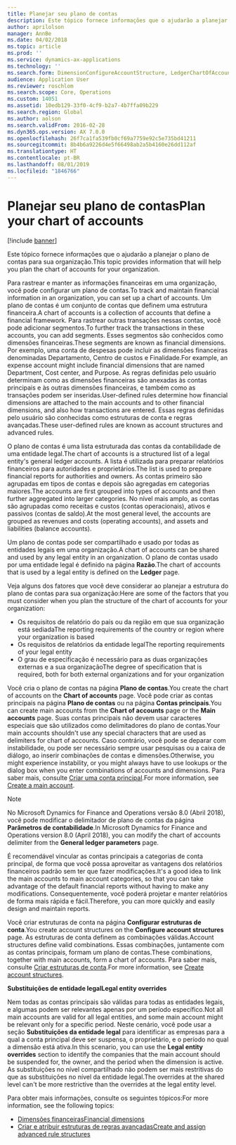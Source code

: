 ```yaml
---
title: Planejar seu plano de contas
description: Este tópico fornece informações que o ajudarão a planejar o plano de contas para sua organização.
author: aprilolson
manager: AnnBe
ms.date: 04/02/2018
ms.topic: article
ms.prod: ''
ms.service: dynamics-ax-applications
ms.technology: ''
ms.search.form: DimensionConfigureAccountStructure, LedgerChartOfAccounts
audience: Application User
ms.reviewer: roschlom
ms.search.scope: Core, Operations
ms.custom: 14051
ms.assetid: 10edb129-33f0-4cf9-b2a7-4b7ffa09b229
ms.search.region: Global
ms.author: aolson
ms.search.validFrom: 2016-02-28
ms.dyn365.ops.version: AX 7.0.0
ms.openlocfilehash: 26f7ca1fa539fb0cf69a7759e92c5e735bd41211
ms.sourcegitcommit: 8b4b6a9226d4e5f66498ab2a5b4160e26dd112af
ms.translationtype: HT
ms.contentlocale: pt-BR
ms.lasthandoff: 08/01/2019
ms.locfileid: "1846766"
---
```

# <a name="plan-your-chart-of-accounts"></a><span data-ttu-id="c204b-103">Planejar seu plano de contas</span><span class="sxs-lookup"><span data-stu-id="c204b-103">Plan your chart of accounts</span></span>

[!include [banner](../includes/banner.md)]

<span data-ttu-id="c204b-104">Este tópico fornece informações que o ajudarão a planejar o plano de contas para sua organização.</span><span class="sxs-lookup"><span data-stu-id="c204b-104">This topic provides information that will help you plan the chart of accounts for your organization.</span></span>

<span data-ttu-id="c204b-105">Para rastrear e manter as informações financeiras em uma organização, você pode configurar um plano de contas.</span><span class="sxs-lookup"><span data-stu-id="c204b-105">To track and maintain financial information in an organization, you can set up a chart of accounts.</span></span> <span data-ttu-id="c204b-106">Um plano de contas é um conjunto de contas que definem uma estrutura financeira.</span><span class="sxs-lookup"><span data-stu-id="c204b-106">A chart of accounts is a collection of accounts that define a financial framework.</span></span> <span data-ttu-id="c204b-107">Para rastrear outras transações nessas contas, você pode adicionar segmentos.</span><span class="sxs-lookup"><span data-stu-id="c204b-107">To further track the transactions in these accounts, you can add segments.</span></span> <span data-ttu-id="c204b-108">Esses segmentos são conhecidos como dimensões financeiras.</span><span class="sxs-lookup"><span data-stu-id="c204b-108">These segments are known as financial dimensions.</span></span> <span data-ttu-id="c204b-109">Por exemplo, uma conta de despesas pode incluir as dimensões financeiras denominadas Departamento, Centro de custos e Finalidade.</span><span class="sxs-lookup"><span data-stu-id="c204b-109">For example, an expense account might include financial dimensions that are named Department, Cost center, and Purpose.</span></span> <span data-ttu-id="c204b-110">As regras definidas pelo usuário determinam como as dimensões financeiras são anexadas às contas principais e às outras dimensões financeiras, e também como as transações podem ser inseridas.</span><span class="sxs-lookup"><span data-stu-id="c204b-110">User-defined rules determine how financial dimensions are attached to the main accounts and to other financial dimensions, and also how transactions are entered.</span></span> <span data-ttu-id="c204b-111">Essas regras definidas pelo usuário são conhecidas como estruturas de conta e regras avançadas.</span><span class="sxs-lookup"><span data-stu-id="c204b-111">These user-defined rules are known as account structures and advanced rules.</span></span>

<span data-ttu-id="c204b-112">O plano de contas é uma lista estruturada das contas da contabilidade de uma entidade legal.</span><span class="sxs-lookup"><span data-stu-id="c204b-112">The chart of accounts is a structured list of a legal entity's general ledger accounts.</span></span> <span data-ttu-id="c204b-113">A lista é utilizada para preparar relatórios financeiros para autoridades e proprietários.</span><span class="sxs-lookup"><span data-stu-id="c204b-113">The list is used to prepare financial reports for authorities and owners.</span></span> <span data-ttu-id="c204b-114">As contas primeiro são agrupadas em tipos de contas e depois são agregadas em categorias maiores.</span><span class="sxs-lookup"><span data-stu-id="c204b-114">The accounts are first grouped into types of accounts and then further aggregated into larger categories.</span></span> <span data-ttu-id="c204b-115">No nível mais amplo, as contas são agrupadas como receitas e custos (contas operacionais), ativos e passivos (contas de saldo).</span><span class="sxs-lookup"><span data-stu-id="c204b-115">At the most general level, the accounts are grouped as revenues and costs (operating accounts), and assets and liabilities (balance accounts).</span></span>

<span data-ttu-id="c204b-116">Um plano de contas pode ser compartilhado e usado por todas as entidades legais em uma organização.</span><span class="sxs-lookup"><span data-stu-id="c204b-116">A chart of accounts can be shared and used by any legal entity in an organization.</span></span> <span data-ttu-id="c204b-117">O plano de contas usado por uma entidade legal é definido na página **Razão**.</span><span class="sxs-lookup"><span data-stu-id="c204b-117">The chart of accounts that is used by a legal entity is defined on the **Ledger** page.</span></span>

<span data-ttu-id="c204b-118">Veja alguns dos fatores que você deve considerar ao planejar a estrutura do plano de contas para sua organização:</span><span class="sxs-lookup"><span data-stu-id="c204b-118">Here are some of the factors that you must consider when you plan the structure of the chart of accounts for your organization:</span></span>

- <span data-ttu-id="c204b-119">Os requisitos de relatório do país ou da região em que sua organização está sediada</span><span class="sxs-lookup"><span data-stu-id="c204b-119">The reporting requirements of the country or region where your organization is based</span></span>
- <span data-ttu-id="c204b-120">Os requisitos de relatórios da entidade legal</span><span class="sxs-lookup"><span data-stu-id="c204b-120">The reporting requirements of your legal entity</span></span>
- <span data-ttu-id="c204b-121">O grau de especificação é necessário para as duas organizações externas e a sua organização</span><span class="sxs-lookup"><span data-stu-id="c204b-121">The degree of specification that is required, both for both external organizations and for your organization</span></span>

<span data-ttu-id="c204b-122">Você cria o plano de contas na página **Plano de contas**.</span><span class="sxs-lookup"><span data-stu-id="c204b-122">You create the chart of accounts on the **Chart of accounts** page.</span></span> <span data-ttu-id="c204b-123">Você pode criar as contas principais na página **Plano de contas** ou na página **Contas principais**.</span><span class="sxs-lookup"><span data-stu-id="c204b-123">You can create main accounts from the **Chart of accounts** page or the **Main accounts** page.</span></span> <span data-ttu-id="c204b-124">Suas contas principais não devem usar caracteres especiais que são utilizados como delimitadores do plano de contas.</span><span class="sxs-lookup"><span data-stu-id="c204b-124">Your main accounts shouldn't use any special characters that are used as delimiters for chart of accounts.</span></span> <span data-ttu-id="c204b-125">Caso contrário, você pode se deparar com instabilidade, ou pode ser necessário sempre usar pesquisas ou a caixa de diálogo, ao inserir combinações de contas e dimensões.</span><span class="sxs-lookup"><span data-stu-id="c204b-125">Otherwise, you might experience instability, or you might always have to use lookups or the dialog box when you enter combinations of accounts and dimensions.</span></span> <span data-ttu-id="c204b-126">Para saber mais, consulte [Criar uma conta principal](tasks/create-main-account.md).</span><span class="sxs-lookup"><span data-stu-id="c204b-126">For more information, see [Create a main account](tasks/create-main-account.md).</span></span>

> [!NOTE]
> <span data-ttu-id="c204b-127">No Microsoft Dynamics for Finance and Operations versão 8.0 (Abril 2018), você pode modificar o delimitador de plano de contas da página **Parâmetros de contabilidade**.</span><span class="sxs-lookup"><span data-stu-id="c204b-127">In Microsoft Dynamics for Finance and Operations version 8.0 (April 2018), you can modify the chart of accounts delimiter from the **General ledger parameters** page.</span></span>

<span data-ttu-id="c204b-128">É recomendável vincular as contas principais a categorias de conta principal, de forma que você possa aproveitar as vantagens dos relatórios financeiros padrão sem ter que fazer modificações.</span><span class="sxs-lookup"><span data-stu-id="c204b-128">It's a good idea to link the main accounts to main account categories, so that you can take advantage of the default financial reports without having to make any modifications.</span></span> <span data-ttu-id="c204b-129">Consequentemente, você poderá projetar e manter relatórios de forma mais rápida e fácil.</span><span class="sxs-lookup"><span data-stu-id="c204b-129">Therefore, you can more quickly and easily design and maintain reports.</span></span>

<span data-ttu-id="c204b-130">Você criar estruturas de conta na página **Configurar estruturas de conta**.</span><span class="sxs-lookup"><span data-stu-id="c204b-130">You create account structures on the **Configure account structures** page.</span></span> <span data-ttu-id="c204b-131">As estruturas de conta definem as combinações válidas.</span><span class="sxs-lookup"><span data-stu-id="c204b-131">Account structures define valid combinations.</span></span> <span data-ttu-id="c204b-132">Essas combinações, juntamente com as contas principais, formam um plano de contas.</span><span class="sxs-lookup"><span data-stu-id="c204b-132">These combinations, together with main accounts, form a chart of accounts.</span></span> <span data-ttu-id="c204b-133">Para saber mais, consulte [Criar estruturas de conta](tasks/create-account-structures.md).</span><span class="sxs-lookup"><span data-stu-id="c204b-133">For more information, see [Create account structures](tasks/create-account-structures.md).</span></span>

<span data-ttu-id="c204b-134">**Substituições de entidade legal**</span><span class="sxs-lookup"><span data-stu-id="c204b-134">**Legal entity overrides**</span></span>

<span data-ttu-id="c204b-135">Nem todas as contas principais são válidas para todas as entidades legais, e algumas podem ser relevantes apenas por um período específico.</span><span class="sxs-lookup"><span data-stu-id="c204b-135">Not all main accounts are valid for all legal entities, and some main account might be relevant only for a specific period.</span></span> <span data-ttu-id="c204b-136">Neste cenário, você pode usar a seção **Substituições da entidade legal** para identificar as empresas para a qual a conta principal deve ser suspensa, o proprietário, e o período no qual a dimensão está ativa.</span><span class="sxs-lookup"><span data-stu-id="c204b-136">In this scenario, you can use the **Legal entity overrides** section to identify the companies that the main account should be suspended for, the owner, and the period when the dimension is active.</span></span> <span data-ttu-id="c204b-137">As substituições no nível compartilhado não podem ser mais restritivas do que as substituições no nível da entidade legal.</span><span class="sxs-lookup"><span data-stu-id="c204b-137">The overrides at the shared level can't be more restrictive than the overrides at the legal entity level.</span></span>

<span data-ttu-id="c204b-138">Para obter mais informações, consulte os seguintes tópicos:</span><span class="sxs-lookup"><span data-stu-id="c204b-138">For more information, see the following topics:</span></span>

- [<span data-ttu-id="c204b-139">Dimensões financeiras</span><span class="sxs-lookup"><span data-stu-id="c204b-139">Financial dimensions</span></span>](financial-dimensions.md)
- [<span data-ttu-id="c204b-140">Criar e atribuir estruturas de regras avançadas</span><span class="sxs-lookup"><span data-stu-id="c204b-140">Create and assign advanced rule structures</span></span>](tasks/create-assign-advanced-rule-structures.md)
